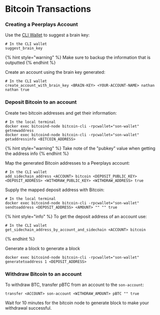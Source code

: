 # Bitcoin Transactions

### Creating a Peerplays Account

Use the [CLI Wallet](./#using-the-cli-wallet) to suggest a brain key:

```text
# In the CLI wallet
suggest_brain_key
```

{% hint style="warning" %}
Make sure to backup the information that is outputted
{% endhint %}

Create an account using the brain key generated:

```text
# In the CLI wallet
create_account_with_brain_key <BRAIN-KEY> <YOUR-ACCOUNT-NAME> nathan  nathan true
```

### Deposit Bitcoin to an account

Create two bitcoin addresses and get their information:

```text
# In the local terminal
docker exec bitcoind-node bitcoin-cli -rpcwallet="son-wallet" getnewaddress
docker exec bitcoind-node bitcoin-cli -rpcwallet="son-wallet" getaddressinfo <BITCOIN_ADDRESS>
```

{% hint style="warning" %}
Take note of the "pubkey" value when getting the address info
{% endhint %}

Map the generated Bitcoin addresses to a Peerplays account:

```text
# In the CLI wallet
add_sidechain_address <ACCOUNT> bitcoin <DEPOSIT_PUBLIC_KEY> <DEPOSIT_ADDRESS> <WITHDRAW_PUBLIC_KEY> <WITHDRAW_ADDRESS> true
```

Supply the mapped deposit address with Bitcoin:

```text
# In the local terminal
docker exec bitcoind-node bitcoin-cli -rpcwallet="son-wallet" sendtoaddress <DEPOSIT_ADDRESS> <AMOUNT> "" "" true
```

{% hint style="info" %}
To get the deposit address of an account use:

```text
# In the CLI wallet
get_sidechain_address_by_account_and_sidechain <ACCOUNT> bitcoin
```
{% endhint %}

Generate a block to generate a block

```text
docker exec bitcoind-node bitcoin-cli -rpcwallet="son-wallet" generatetoaddress 1 <DEPOSIT_ADDRESS>
```

### Withdraw Bitcoin to an account

To withdraw BTC, transfer pBTC from an account to the `son-account`:

```text
transfer <ACCOUNT> son-account <WITHDRAW_AMOUNT> pBTC "" true
```

Wait for 10 minutes for the bitcoin node to generate block to make your withdrawal successful.



